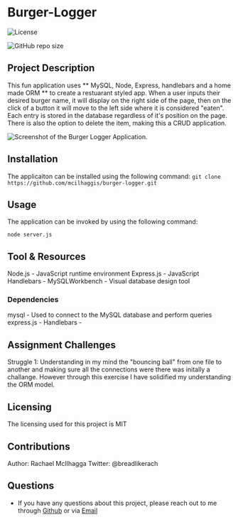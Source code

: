 # Burger-Logger

![License](https://img.shields.io/github/license/mcilhaggis/employee-tracker)

![GitHub repo size](https://img.shields.io/github/repo-size/mcilhaggis/employee-tracker)

## Project Description

This fun application uses ** MySQL, Node, Express, handlebars and a home made ORM ** to create a restuarant styled app. When a user inputs their desired burger name, it will display on the right side of the page, then on the click of a button it will move to the left side where it is considered "eaten". Each entry is stored in the database regardless of it's position on the page. There is also the option to delete the item, making this a CRUD application. 

![Screenshot of the Burger Logger Application.](/images/screenshot1.png "Screenshot of the Burger Logger Application")
 
## Installation

The applicaiton can be installed using the following command: 
`git clone https://github.com/mcilhaggis/burger-logger.git`

## Usage

The application can be invoked by using the following command: 

`node server.js`

## Tool & Resources

Node.js - JavaScript runtime environment
Express.js - JavaScript
Handlebars - 
MySQLWorkbench - Visual database design tool

### Dependencies

mysql - Used to connect to the MySQL database and perform queries
express.js - 
Handlebars - 

## Assignment Challenges

Struggle 1: Understanding in my mind the "bouncing ball" from one file to another and making sure all the connections were there was initally a challange. However through this exercise I have solidified my understanding the ORM model. 

## Licensing 
The licensing used for this project is MIT

## Contributions 
Author: Rachael McIlhagga
Twitter: @breadlikerach
    
## Questions
* If you have any questions about this project, please reach out to me  through <a href="https://github.com/mcilhaggis">Github</a>  or via <a href="mailto:rachael.mcilhagga@live.co.uk">Email</a>